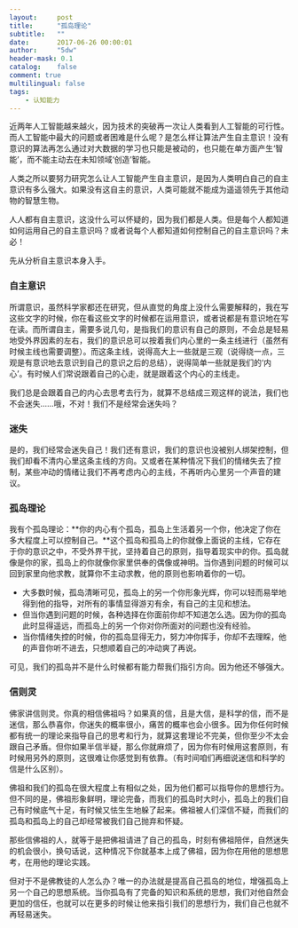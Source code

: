 ```yaml
---
layout:     post
title:      "孤岛理论"
subtitle:   ""
date:       2017-06-26 00:00:01
author:     "5dw"
header-mask: 0.1
catalog:    false
comment: true
multilingual: false
tags:
    - 认知能力
---
```



近两年人工智能越来越火，因为技术的突破再一次让人类看到人工智能的可行性。而人工智能中最大的问题或者困难是什么呢？是怎么样让算法产生自主意识！没有意识的算法再怎么通过对大数据的学习也只能是被动的，也只能在单方面产生‘智能’，而不能主动去在未知领域‘创造’智能。

人类之所以要努力研究怎么让人工智能产生自主意识，是因为人类明白自己的自主意识有多么强大。如果没有这自主的意识，人类可能就不能成为遥遥领先于其他动物的智慧生物。

人人都有自主意识，这没什么可以怀疑的，因为我们都是人类。但是每个人都知道如何运用自己的自主意识吗？或者说每个人都知道如何控制自己的自主意识吗？未必！

先从分析自主意识本身入手。

### 自主意识

所谓意识，虽然科学家都还在研究，但从直觉的角度上没什么需要解释的，我在写这些文字的时候，你在看这些文字的时候都在运用意识，或者说都是有意识地在写在读。而所谓自主，需要多说几句，是指我们的意识有自己的原则，不会总是轻易地受外界因素的左右，我们的意识总可以按着我们内心里的一条主线进行（虽然有时候主线也需要调整）。而这条主线，说得高大上一些就是三观（说得绕一点，三观是有意识地去意识到自己的意识之后的总结），说得简单一些就是我们的‘内心’。有时候人们常说跟着自己的心走，就是跟着这个内心的主线走。

我们总是会跟着自己的内心去思考去行为，就算不总结成三观这样的说法，我们也不会迷失……哦，不对！我们不是经常会迷失吗？

### 迷失

是的，我们经常会迷失自己！我们还有意识，我们的意识也没被别人绑架控制，但我们却看不清内心里这条主线的方向。又或者在某种情况下我们的情绪失去了控制，某些冲动的情绪让我们不再考虑内心的主线，不再听内心里另一个声音的建议。

### 孤岛理论

我有个孤岛理论：**你的内心有个孤岛，孤岛上生活着另一个你，他决定了你在多大程度上可以控制自己。**这个孤岛和孤岛上的你就像上面说的主线，它存在于你的意识之中，不受外界干扰，坚持着自己的原则，指导着现实中的你。孤岛就像是你的家，孤岛上的你就像你家里供奉的偶像或神明。当你遇到问题的时候可以回到家里向他求教，就算你不主动求教，他的原则也影响着你的一切。

* 大多数时候，孤岛清晰可见，孤岛上的另一个你形象光辉，你可以轻而易举地得到他的指导，对所有的事情显得游刃有余，有自己的主见和想法。
* 但当你遇到问题的时候，各种选择在你面前你却不知道怎么选。因为你的孤岛此时显得遥远，而孤岛上的另一个你对你所面对的问题也没有经验。
* 当你情绪失控的时候，你的孤岛显得无力，努力冲你挥手，你却不去理睬，他的声音你听不进去，只想顺着自己的冲动爽了再说。

可见，我们的孤岛并不是什么时候都有能力帮我们指引方向。因为他还不够强大。

### 信则灵

佛家讲信则灵。你真的相信佛祖吗？如果真的信，且是大信，是科学的信，而不是迷信，那么恭喜你，你迷失的概率很小，痛苦的概率也会小很多。因为你任何时候都有统一的理论来指导自己的思考和行为，就算这套理论不完美，但你至少不太会跟自己矛盾。但你如果半信半疑，那么你就麻烦了，因为你有时候用这套原则，有时候用另外的原则，这很难让你感觉到有依靠。（有时间咱们再细说迷信和科学的信是什么区别）。

佛祖和我们的孤岛在很大程度上有相似之处，因为他们都可以指导你的思想行为。但不同的是，佛祖形象鲜明，理论完备，而我们的孤岛时大时小，孤岛上的我们自己有时候底气十足，有时候又怯生生地躲了起来。佛祖被人们深信不疑，而我们的孤岛和孤岛上的自己却经常被我们自己抛弃和怀疑。

那些信佛祖的人，就等于是把佛祖请进了自己的孤岛，时刻有佛祖陪伴，自然迷失的机会很小，换句话说，这种情况下你就基本上成了佛祖，因为你在用他的思想思考，在用他的理论实践。

但对于不是佛教徒的人怎么办？唯一的办法就是提高自己孤岛的地位，增强孤岛上另一个自己的思想系统。当你孤岛有了完备的知识和系统的思想，我们对他自然会更加的信任，也就可以在更多的时候让他来指引我们的思想行为，我们自己也就不再轻易迷失。

